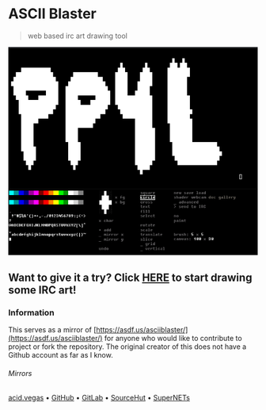 # ASCII Blaster
> web based irc art drawing tool

![](.screens/preview.png)

## Want to give it a try? Click [HERE]() to start drawing some IRC art!

### Information
This serves as a mirror of [https://asdf.us/asciiblaster/](https://asdf.us/asciiblaster/) for anyone who would like to contribute to project or fork the repository. The original creator of this does not have a Github account as far as I know.

###### Mirrors
[acid.vegas](https://git.acid.vegas/asciiblaster) • [GitHub](https://github.com/ircart/asciiblaster) • [GitLab](https://gitlab.com/ircart/asciiblaster) • [SourceHut](https://git.sr.ht/~acidvegas/asciiblaster) • [SuperNETs](https://git.supernets.org/ircart/asciiblaster)